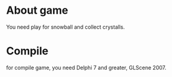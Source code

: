 # About game
You need play for snowball and collect crystalls.

# Compile
for compile game, you need Delphi 7 and greater, GLScene 2007.

